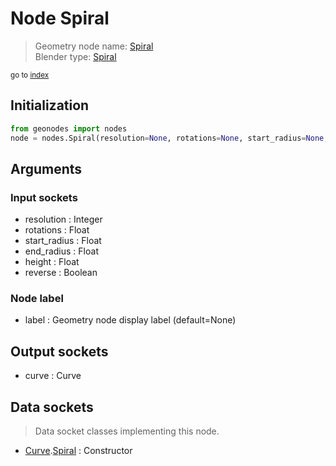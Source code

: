
# Node Spiral

> Geometry node name: [Spiral](https://docs.blender.org/manual/en/latest/modeling/geometry_nodes/curve_primitives/curve_spiral.html)<br>
  Blender type: [Spiral](https://docs.blender.org/api/current/bpy.types.GeometryNodeCurveSpiral.html)
  
<sub>go to [index](/docs/index.md)</sub>

Initialization
--------------

```python
from geonodes import nodes
node = nodes.Spiral(resolution=None, rotations=None, start_radius=None, end_radius=None, height=None, reverse=None, label=None)
```



## Arguments


### Input sockets

- resolution : Integer
- rotations : Float
- start_radius : Float
- end_radius : Float
- height : Float
- reverse : Boolean

### Node label

- label : Geometry node display label (default=None)

## Output sockets

- curve : Curve

## Data sockets

> Data socket classes implementing this node.
  
  
- [Curve](/docs/sockets/Curve.md).[Spiral](/docs/sockets/Curve.md#spiral) : Constructor
  
